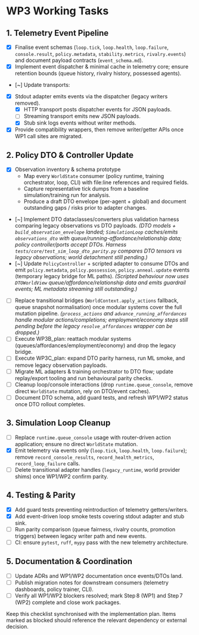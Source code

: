 # WP3 Working Tasks

## 1. Telemetry Event Pipeline
- [x] Finalise event schemas (`loop.tick`, `loop.health`, `loop.failure`, `console.result`, `policy.metadata`, `stability.metrics`, `rivalry.events`) and document payload contracts (`event_schema.md`).
- [x] Implement event dispatcher & minimal cache in telemetry core; ensure retention bounds (queue history, rivalry history, possessed agents).
- [~] Update transports:
- [x] Stdout adapter emits events via the dispatcher (legacy writers removed).
  - [x] HTTP transport posts dispatcher events for JSON payloads.
  - [ ] Streaming transport emits new JSON payloads.
  - [x] Stub sink logs events without writer methods.
- [x] Provide compatibility wrappers, then remove writer/getter APIs once WP1 call sites are migrated.

## 2. Policy DTO & Controller Update
- [x] Observation inventory & schema prototype
  - Map every `WorldState` consumer (policy runtime, training orchestrator, loop, CLI) with file:line references and required fields.
  - Capture representative tick dumps from a baseline simulation/training run for analysis.
  - Produce a draft DTO envelope (per-agent + global) and document outstanding gaps / risks prior to adapter changes.
- [~] Implement DTO dataclasses/converters plus validation harness comparing legacy observations vs DTO payloads. *(DTO models + `build_observation_envelope` landed; `SimulationLoop` caches/emits `observations_dto` with queue/running-affordance/relationship data; policy controller/ports accept DTOs. Harness `tests/core/test_sim_loop_dto_parity.py` compares DTO tensors vs legacy observations; world detachment still pending.)*
- [~] Update `PolicyController` + scripted adapter to consume DTOs and emit `policy.metadata`, `policy.possession`, `policy.anneal.update` events (temporary legacy bridge for ML paths). *(Scripted behaviour now uses `DTOWorldView` queue/affordance/relationship data and emits guardrail events; ML metadata streaming still outstanding.)*
- [ ] Replace transitional bridges (`WorldContext.apply_actions` fallback, queue snapshot normalisation) once modular systems cover the full mutation pipeline. *(`process_actions` and `advance_running_affordances` handle modular actions/completions; employment/economy steps still pending before the legacy `resolve_affordances` wrapper can be dropped.)*
- [ ] Execute WP3B_plan: reattach modular systems (queues/affordances/employment/economy) and drop the legacy bridge.
- [ ] Execute WP3C_plan: expand DTO parity harness, run ML smoke, and remove legacy observation payloads.
- [ ] Migrate ML adapters & training orchestrator to DTO flow; update replay/export tooling and run behavioural parity checks.
- [ ] Cleanup loop/console interactions (drop `runtime.queue_console`, remove direct `WorldState` mutation, rely on DTO/event caches).
- [ ] Document DTO schema, add guard tests, and refresh WP1/WP2 status once DTO rollout completes.

## 3. Simulation Loop Cleanup
- [ ] Replace `runtime.queue_console` usage with router-driven action application; ensure no direct `WorldState` mutation.
- [x] Emit telemetry via events only (`loop.tick`, `loop.health`, `loop.failure`); remove `record_console_results`, `record_health_metrics`, `record_loop_failure` calls.
- [ ] Delete transitional adapter handles (`legacy_runtime`, world provider shims) once WP1/WP2 confirm parity.

## 4. Testing & Parity
- [x] Add guard tests preventing reintroduction of telemetry getters/writers.
- [x] Add event-driven loop smoke tests covering stdout adapter and stub sink.
- [ ] Run parity comparison (queue fairness, rivalry counts, promotion triggers) between legacy writer path and new events.
- [ ] CI: ensure `pytest`, `ruff`, `mypy` pass with the new telemetry architecture.

## 5. Documentation & Coordination
- [ ] Update ADRs and WP1/WP2 documentation once events/DTOs land.
- [ ] Publish migration notes for downstream consumers (telemetry dashboards, policy trainer, CLI).
- [ ] Verify all WP1/WP2 blockers resolved; mark Step 8 (WP1) and Step 7 (WP2) complete and close work packages.

Keep this checklist synchronised with the implementation plan. Items marked as blocked should reference the relevant dependency or external decision.
